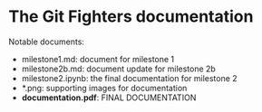 # The Git Fighters documentation

Notable documents:

- milestone1.md: document for milestone 1
- milestone2b.md: document update for milestone 2b
- milestone2.ipynb: the final documentation for milestone 2
- *.png: supporting images for documentation
- **documentation.pdf**: FINAL DOCUMENTATION
